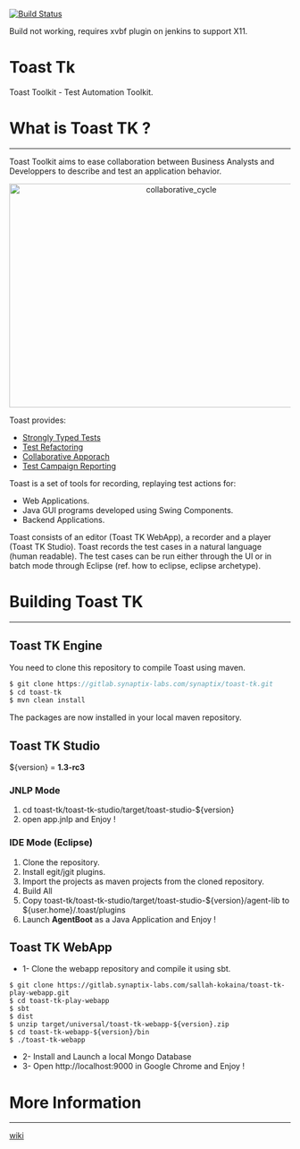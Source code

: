 [![Build Status](https://jenkins.synaptix-labs.com/buildStatus/icon?job=Toast-tk)](https://jenkins.synaptix-labs.com/job/Toast-tk/)

Build not working, requires xvbf plugin on jenkins to support X11.

# Toast Tk

Toast Toolkit - Test Automation Toolkit.

# What is Toast TK ?
***

Toast Toolkit aims to ease collaboration between Business Analysts 
and Developpers to describe and test an application behavior. 

<div style="text-align:center" width="100%">
<img src="https://gitlab.synaptix-labs.com/synaptix/toast-tk/uploads/76234d43d51527bfe7264f8c0b9d9843/collaborative_cycle.png" alt="collaborative_cycle" 
width="600px" height="400px" >
</div>

Toast provides:
- [Strongly Typed Tests](https://gitlab.synaptix-labs.com/synaptix/toast-tk/wikis/toast-strongly-typed-tests)
- [Test Refactoring](https://gitlab.synaptix-labs.com/synaptix/toast-tk/wikis/toast-test-refactoring)
- [Collaborative Apporach](https://gitlab.synaptix-labs.com/synaptix/toast-tk/wikis/toast-collaborative-approach)
- [Test Campaign Reporting](https://gitlab.synaptix-labs.com/synaptix/toast-tk/wikis/toast-campaign-reporting)


Toast is a set of tools for recording, replaying test actions for:
- Web Applications.
- Java GUI programs developed using Swing Components. 
- Backend Applications.

Toast consists of an editor (Toast TK WebApp), a recorder and a player (Toast TK Studio). 
Toast records the test cases in a natural language (human readable).
The test cases can be run either through the UI or in batch mode through Eclipse (ref. how to eclipse, eclipse archetype).

# Building Toast TK
***

## Toast TK Engine
You need to clone this repository to compile Toast using maven.

``` java
$ git clone https://gitlab.synaptix-labs.com/synaptix/toast-tk.git
$ cd toast-tk
$ mvn clean install
```

The packages are now installed in your local maven repository.

## Toast TK Studio
${version} = __1.3-rc3__

### JNLP Mode
1. cd toast-tk/toast-tk-studio/target/toast-studio-${version}
2. open app.jnlp and Enjoy !

### IDE Mode (Eclipse)
1. Clone the repository.
2. Install egit/jgit plugins. 
3. Import the projects as maven projects from the cloned repository. 
4. Build All
5. Copy toast-tk/toast-tk-studio/target/toast-studio-${version}/agent-lib to ${user.home}/.toast/plugins
6. Launch __AgentBoot__ as a Java Application and Enjoy !

## Toast TK WebApp
* 1- Clone the webapp repository and compile it using sbt.

```
$ git clone https://gitlab.synaptix-labs.com/sallah-kokaina/toast-tk-play-webapp.git
$ cd toast-tk-play-webapp
$ sbt
$ dist
$ unzip target/universal/toast-tk-webapp-${version}.zip
$ cd toast-tk-webapp-${version}/bin
$ ./toast-tk-webapp
```
* 2- Install and Launch a local Mongo Database
* 3- Open http://localhost:9000 in Google Chrome and Enjoy !

# More Information 
***

[wiki](https://gitlab.synaptix-labs.com/synaptix/toast-tk/wikis/home)